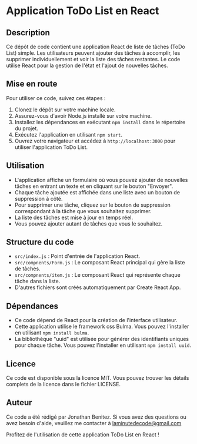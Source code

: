 # Application ToDo List en React

## Description
Ce dépôt de code contient une application React de liste de tâches (ToDo List) simple. Les utilisateurs peuvent ajouter des tâches à accomplir, les supprimer individuellement et voir la liste des tâches restantes. Le code utilise React pour la gestion de l'état et l'ajout de nouvelles tâches.

## Mise en route
Pour utiliser ce code, suivez ces étapes :

1. Clonez le dépôt sur votre machine locale.
2. Assurez-vous d'avoir Node.js installé sur votre machine.
3. Installez les dépendances en exécutant `npm install` dans le répertoire du projet.
4. Exécutez l'application en utilisant `npm start`.
5. Ouvrez votre navigateur et accédez à `http://localhost:3000` pour utiliser l'application ToDo List.

## Utilisation
- L'application affiche un formulaire où vous pouvez ajouter de nouvelles tâches en entrant un texte et en cliquant sur le bouton "Envoyer".
- Chaque tâche ajoutée est affichée dans une liste avec un bouton de suppression à côté.
- Pour supprimer une tâche, cliquez sur le bouton de suppression correspondant à la tâche que vous souhaitez supprimer.
- La liste des tâches est mise à jour en temps réel.
- Vous pouvez ajouter autant de tâches que vous le souhaitez.

## Structure du code
- `src/index.js` : Point d'entrée de l'application React.
- `src/compnents/Form.js` : Le composant React principal qui gère la liste de tâches.
- `src/compnents/item.js` : Le composant React qui représente chaque tâche dans la liste.
- D'autres fichiers sont créés automatiquement par Create React App.

## Dépendances
- Ce code dépend de React pour la création de l'interface utilisateur.
- Cette application utilise le framework css Bulma. Vous pouvez l'installer en utilisant `npm install bulma`.
- La bibliothèque "uuid" est utilisée pour générer des identifiants uniques pour chaque tâche. Vous pouvez l'installer en utilisant `npm install uuid`.

## Licence
Ce code est disponible sous la licence MIT. Vous pouvez trouver les détails complets de la licence dans le fichier LICENSE.

## Auteur
Ce code a été rédigé par Jonathan Benitez. Si vous avez des questions ou avez besoin d'aide, veuillez me contacter à laminutedecode@gmail.com

Profitez de l'utilisation de cette application ToDo List en React !
